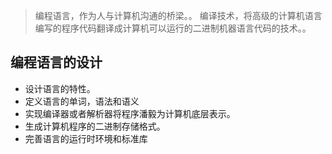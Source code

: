 > 编程语言，作为人与计算机沟通的桥梁。。
> 编译技术，将高级的计算机语言编写的程序代码翻译成计算机可以运行的二进制机器语言代码的技术。。

## 编程语言的设计
- 设计语言的特性。
- 定义语言的单词，语法和语义
- 实现编译器或者解析器将程序潘毅为计算机底层表示。
- 生成计算机程序的二进制存储格式。
- 完善语言的运行时环境和标准库